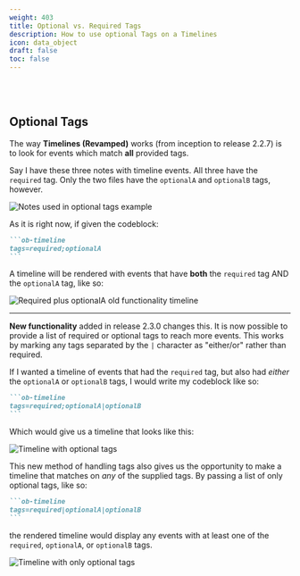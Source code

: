 ```yaml
---
weight: 403
title: Optional vs. Required Tags
description: How to use optional Tags on a Timelines
icon: data_object
draft: false
toc: false
---
```


<br></br>

## Optional Tags

The way **Timelines (Revamped)** works (from inception to release 2.2.7) is to look for events which match **all** provided tags. 

Say I have these three notes with timeline events. All three have the `required` tag. Only the two files have the `optionalA` and `optionalB` tags, however.

![Notes used in optional tags example](/images/optional_tags_notes.png)

As it is right now, if given the codeblock:

````markdown
```ob-timeline
tags=required;optionalA
```
````

A timeline will be rendered with events that have **both** the `required` tag AND the `optionalA` tag, like so:

![Required plus optionalA old functionality timeline](/images/required_plus_optionalA.png)

---

**New functionality** added in release 2.3.0 changes this. It is now possible to provide a list of required or optional tags to reach more events. This works by marking any tags separated by the `|` character as "either/or" rather than required.

If I wanted a timeline of events that had the `required` tag, but also had *either* the `optionalA` or `optionalB` tags, I would write my codeblock like so:

````markdown
```ob-timeline
tags=required;optionalA|optionalB
```
````

Which would give us a timeline that looks like this:

![Timeline with optional tags](/images/optA_and_optB_timeline.png)

This new method of handling tags also gives us the opportunity to make a timeline that matches on *any* of the supplied tags. By passing a list of only optional tags, like so:

````markdown
```ob-timeline
tags=required|optionalA|optionalB
```
````

the rendered timeline would display any events with at least one of the `required`, `optionalA`, or `optionalB` tags.

![Timeline with only optional tags](/images/all_optional_tags_timeline.png)
